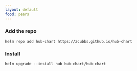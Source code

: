 ```yaml
---
layout: default
food: pears
---
```


### Add the repo
`helm repo add hub-chart https://zcubbs.github.io/hub-chart`

### Install
`helm upgrade --install hub hub-chart/hub-chart`
